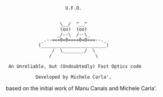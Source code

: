                           U.F.O.
 
 
                        \__/  ^__^
                        (oo)  (oo)
                       _/--\  /--\_
                 _.--===0=0====0=0===--._
                (________________________)
                     /  \________/  \
                    /                \
 
     An Unreliable, but (Undoubtedly) Fast Optics code

               Developed by Michele Carla',
based on the initial work of Manu Canals and Michele Carla'.
